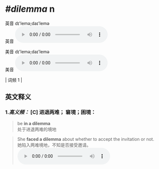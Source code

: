 # ***\#dilemma*** n
英音 dɪ'lemə;daɪ'lemə  
英音
<audio src="./media/dilemma-B.aac" controls="controls"></audio>

美音 dɪ'lemə;daɪ'lemə  
美音
<audio src="./media/dilemma.aac" controls="controls"></audio>



| 词频 1 |  

英文释义
---
### 1.*高义频：* **[C] 进退两难； 窘境；困境：**  

 > be **in a dilemma**  
 > 处于进退两难的境地    

 > She **faced a dilemma** about whether to accept the invitation or not.  
 > 她陷入两难境地，不知是否接受邀请。    
<audio src="./media/dilemma-1.aac" controls="controls"></audio>


